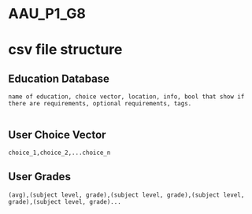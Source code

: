 # AAU_P1_G8

# csv file structure


## Education Database
```csv
name of education, choice vector, location, info, bool that show if there are requirements, optional requirements, tags.
    
```

## User Choice Vector

``` csv
choice_1,choice_2,...choice_n
```

## User Grades

``` csv
(avg),(subject level, grade),(subject level, grade),(subject level, grade),(subject level, grade)...
```
